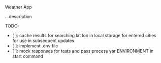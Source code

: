 Weather App

...description


TODO:

- [ ]: cache results for searching lat lon in local storage for entered cities for use in subsequent updates
- [ ]: implement .env file
- [ ]: mock responses for tests and pass process var ENVIRONMENT in start command

